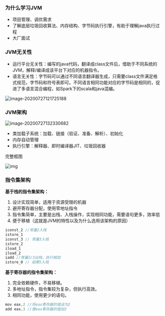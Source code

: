 ### 为什么学习JVM

- 项目管理、调优需求
- 了解底层垃圾回收算法、内存结构、字节码执行引擎，有助于理解java执行过程
- 大厂面试

### JVM无关性

- 运行平台无关性：编写的java代码，翻译成class文件后，借助于不同系统的JVM，解释/编译成该平台下对应的机器指令。
- 语言无关性：字节码可以通过不同语言翻译器生成，只需要class文件满足格式规范，字节码和符号表即可。不同语言相同功能对应的字节码是相同的，促进了多语言混合编程，如Spark下的scala和java混编。

![image-20200727121725188](https://imagebag.oss-cn-chengdu.aliyuncs.com/img/aHR0cDovL2hleWdvLm9zcy1jbi1zaGFuZ2hhaS5hbGl5dW5jcy5jb20vaW1hZ2VzL2ltYWdlLTIwMjAwNzI3MTIxNzI1MTg4LnBuZw)

### JVM架构

![image-20200727132330682](https://imagebag.oss-cn-chengdu.aliyuncs.com/img/aHR0cDovL2hleWdvLm9zcy1jbi1zaGFuZ2hhaS5hbGl5dW5jcy5jb20vaW1hZ2VzL2ltYWdlLTIwMjAwNzI3MTMyMzMwNjgyLnBuZw)

- 类加载子系统：加载、链接（验证、准备、解析）、初始化
- 内存自动管理
- 执行引擎：解释器、即时编译器JIT、垃圾回收器

完整框图

![img](https://imagebag.oss-cn-chengdu.aliyuncs.com/img/aHR0cDovL2hleWdvLm9zcy1jbi1zaGFuZ2hhaS5hbGl5dW5jcy5jb20vaW1hZ2VzL2ltYWdlLTIwMjAwNzI3MTQ1MzIxMjIyLnBuZw)

### 指令集架构

**基于栈的指令集架构：**

1. 设计实现简单，适用于资源受限的机器
2. 避开寄存器分配，使用零地址指令
3. 指令集简单，主要是出栈、入栈操作，实现相同功能，需要语句更多，效率低
4. 便于移植（这就是JVM的特性以及为什么选用该架构的原因）

```c
iconst_2 //常量2入栈
istore_1
iconst_3 // 常量3入栈
istore_2
iload_1
iload_2
iadd //常量2/3出栈，执行相加
istore_0 // 结果5入栈
```

**基于寄存器的指令集架构：**

1. 完全依赖硬件，不易移植。
2. 多地址指令，指令集较为复杂，但执行高效。
3. 相同功能，使用更少的语句。

```c
mov eax,2 //将eax寄存器的值设为2
add eax,3 //使eax寄存器的值加3
```